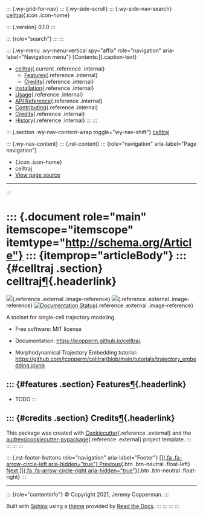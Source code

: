 ::: {.wy-grid-for-nav}
::: {.wy-side-scroll}
::: {.wy-side-nav-search}
[celltraj](index.html){.icon .icon-home}

::: {.version}
0.1.0
:::

::: {role="search"}
:::
:::

::: {.wy-menu .wy-menu-vertical spy="affix" role="navigation" aria-label="Navigation menu"}
[Contents:]{.caption-text}

-   [celltraj](#){.current .reference .internal}
    -   [Features](#features){.reference .internal}
    -   [Credits](#credits){.reference .internal}
-   [Installation](installation.html){.reference .internal}
-   [Usage](usage.html){.reference .internal}
-   [API Reference](api.html){.reference .internal}
-   [Contributing](contributing.html){.reference .internal}
-   [Credits](authors.html){.reference .internal}
-   [History](history.html){.reference .internal}
:::
:::

::: {.section .wy-nav-content-wrap toggle="wy-nav-shift"}
[celltraj](index.html)

::: {.wy-nav-content}
::: {.rst-content}
::: {role="navigation" aria-label="Page navigation"}
-   [](index.html){.icon .icon-home}
-   celltraj
-   [View page source](_sources/readme.rst.txt)

------------------------------------------------------------------------
:::

::: {.document role="main" itemscope="itemscope" itemtype="http://schema.org/Article"}
::: {itemprop="articleBody"}
::: {#celltraj .section}
celltraj[¶](#celltraj "Permalink to this heading"){.headerlink}
===============================================================

[![](https://img.shields.io/pypi/v/celltraj.svg)](https://pypi.python.org/pypi/celltraj){.reference
.external .image-reference}
[![](https://img.shields.io/travis/jcopperm/celltraj.svg)](https://travis-ci.com/jcopperm/celltraj){.reference
.external .image-reference} [![Documentation
Status](https://readthedocs.org/projects/celltraj/badge/?version=latest)](https://celltraj.readthedocs.io/en/latest/?version=latest){.reference
.external .image-reference}

A toolset for single-cell trajectory modeling.

-   Free software: MIT license

-   Documentation: <https://jcopperm.github.io/celltraj>.

-   Morphodynamical Trajectory Embedding tutorial:
    <https://github.com/jcopperm/celltraj/blob/main/tutorials/trajectory_embedding.ipynb>

::: {#features .section}
Features[¶](#features "Permalink to this heading"){.headerlink}
---------------------------------------------------------------

-   TODO
:::

::: {#credits .section}
Credits[¶](#credits "Permalink to this heading"){.headerlink}
-------------------------------------------------------------

This package was created with
[Cookiecutter](https://github.com/audreyr/cookiecutter){.reference
.external} and the
[audreyr/cookiecutter-pypackage](https://github.com/audreyr/cookiecutter-pypackage){.reference
.external} project template.
:::
:::
:::
:::

::: {.rst-footer-buttons role="navigation" aria-label="Footer"}
[[]{.fa .fa-arrow-circle-left aria-hidden="true"}
Previous](index.html "Welcome to celltraj’s documentation!"){.btn
.btn-neutral .float-left} [Next []{.fa .fa-arrow-circle-right
aria-hidden="true"}](installation.html "Installation"){.btn .btn-neutral
.float-right}
:::

------------------------------------------------------------------------

::: {role="contentinfo"}
© Copyright 2021, Jeremy Copperman.
:::

Built with [Sphinx](https://www.sphinx-doc.org/) using a
[theme](https://github.com/readthedocs/sphinx_rtd_theme) provided by
[Read the Docs](https://readthedocs.org).
:::
:::
:::
:::
